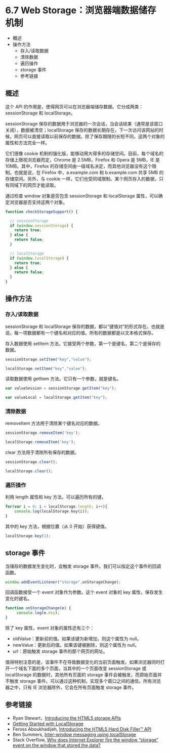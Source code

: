 # 6.7 Web Storage：浏览器端数据储存机制

*   概述
*   操作方法
    *   存入/读取数据
    *   清除数据
    *   遍历操作
    *   storage 事件
    *   参考链接

## 概述

这个 API 的作用是，使得网页可以在浏览器端储存数据。它分成两类：sessionStorage 和 localStorage。

sessionStorage 保存的数据用于浏览器的一次会话，当会话结束（通常是该窗口关闭），数据被清空；localStorage 保存的数据长期存在，下一次访问该网站的时候，网页可以直接读取以前保存的数据。除了保存期限的长短不同，这两个对象的属性和方法完全一样。

它们很像 cookie 机制的强化版，能够动用大得多的存储空间。目前，每个域名的存储上限视浏览器而定，Chrome 是 2.5MB，Firefox 和 Opera 是 5MB，IE 是 10MB。其中，Firefox 的存储空间由一级域名决定，而其他浏览器没有这个限制。也就是说，在 Firefox 中，a.example.com 和 b.example.com 共享 5MB 的存储空间。另外，与 cookie 一样，它们也受同域限制。某个网页存入的数据，只有同域下的网页才能读取。

通过检查 window 对象是否包含 sessionStorage 和 localStorage 属性，可以确定浏览器是否支持这两个对象。

```js
function checkStorageSupport() {

  // sessionStorage
  if (window.sessionStorage) {
    return true;
  } else {
    return false;
  }

  // localStorage
  if (window.localStorage) {
    return true;
  } else {
    return false;
  }
}
```

## 操作方法

### 存入/读取数据

sessionStorage 和 localStorage 保存的数据，都以“键值对”的形式存在。也就是说，每一项数据都有一个键名和对应的值。所有的数据都是以文本格式保存。

存入数据使用 setItem 方法。它接受两个参数，第一个是键名，第二个是保存的数据。

```js
sessionStorage.setItem("key","value");

localStorage.setItem("key","value");
```

读取数据使用 getItem 方法。它只有一个参数，就是键名。

```js
var valueSession = sessionStorage.getItem("key");

var valueLocal = localStorage.getItem("key");
```

### 清除数据

removeItem 方法用于清除某个键名对应的数据。

```js
sessionStorage.removeItem('key');

localStorage.removeItem('key');
```

clear 方法用于清除所有保存的数据。

```js
sessionStorage.clear();

localStorage.clear();
```

### 遍历操作

利用 length 属性和 key 方法，可以遍历所有的键。

```js
for(var i = 0; i < localStorage.length; i++){
    console.log(localStorage.key(i));
}
```

其中的 key 方法，根据位置（从 0 开始）获得键值。

```js
localStorage.key(1);
```

## storage 事件

当储存的数据发生变化时，会触发 storage 事件。我们可以指定这个事件的回调函数。

```js
window.addEventListener("storage",onStorageChange);
```

回调函数接受一个 event 对象作为参数。这个 event 对象的 key 属性，保存发生变化的键名。

```js
function onStorageChange(e) {
     console.log(e.key);    
}
```

除了 key 属性，event 对象的属性还有三个：

*   oldValue：更新前的值。如果该键为新增加，则这个属性为 null。
*   newValue：更新后的值。如果该键被删除，则这个属性为 null。
*   url：原始触发 storage 事件的那个网页的网址。

值得特别注意的是，该事件不在导致数据变化的当前页面触发。如果浏览器同时打开一个域名下面的多个页面，当其中的一个页面改变 sessionStorage 或 localStorage 的数据时，其他所有页面的 storage 事件会被触发，而原始页面并不触发 storage 事件。可以通过这种机制，实现多个窗口之间的通信。所有浏览器之中，只有 IE 浏览器除外，它会在所有页面触发 storage 事件。

## 参考链接

*   Ryan Stewart，[Introducing the HTML5 storage APIs](http://www.adobe.com/devnet/html5/articles/html5-storage-apis.html)
*   [Getting Started with LocalStorage](http://codular.com/localstorage)
*   Feross Aboukhadijeh, [Introducing the HTML5 Hard Disk Filler™ API](http://feross.org/fill-disk/)
*   Ben Summers, [Inter-window messaging using localStorage](http://bens.me.uk/2013/localstorage-inter-window-messaging)
*   Stack Overflow, [Why does Internet Explorer fire the window “storage” event on the window that stored the data?](http://stackoverflow.com/questions/18265556/why-does-internet-explorer-fire-the-window-storage-event-on-the-window-that-st)